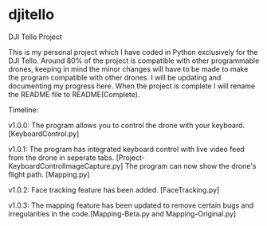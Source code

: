 # djitello
DJI Tello Project

This is my personal project which I have coded in Python exclusively for the DJI Tello. Around 80% of the project is compatible with other programmable drones, keeping in mind the minor changes will have to be made to make the program compatible with other drones. I will be updating and documenting my progress here. When the project is complete I will rename the README file to README(Complete).

Timeline:

v1.0.0: 
The program allows you to control the drone with your keyboard. [KeyboardControl.py]

v1.0.1: 
The program has integrated keyboard control with live video feed from the drone in seperate tabs. [Project-KeyboardControlImageCapture.py]
The program can now show the drone's flight path. [Mapping.py]

v1.0.2:
Face tracking feature has been added. [FaceTracking.py]

v1.0.3:
The mapping feature has been updated to remove certain bugs and irregularities in the code.[Mapping-Beta.py and Mapping-Original.py]

